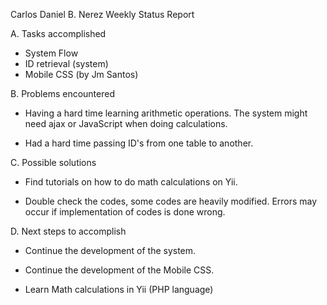 Carlos Daniel B. Nerez Weekly Status Report

A. Tasks accomplished

- System Flow
- ID retrieval (system)
- Mobile CSS (by Jm Santos)

B. Problems encountered

- Having a hard time learning arithmetic operations. The system might need ajax or JavaScript when doing calculations.

- Had a hard time passing ID's from one table to another.

C. Possible solutions

- Find tutorials on how to do math calculations on Yii.

- Double check the codes, some codes are heavily modified. Errors may occur if implementation of codes is done wrong.

D. Next steps to accomplish

- Continue the development of the system.

- Continue the development of the Mobile CSS.

- Learn Math calculations in Yii (PHP language)